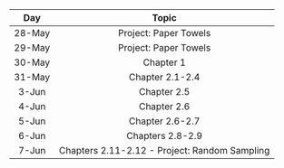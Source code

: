 |   Day  |                     Topic                     |
|:------:|:---------------------------------------------:|
| 28-May |             Project: Paper Towels             |
| 29-May |             Project: Paper Towels             |
| 30-May |                   Chapter 1                   |
| 31-May |                Chapter 2.1-2.4                |
|  3-Jun |                  Chapter 2.5                  |
|  4-Jun |                  Chapter 2.6                  |
|  5-Jun |                Chapter 2.6-2.7                |
|  6-Jun |                Chapters 2.8-2.9               |
|  7-Jun | Chapters 2.11-2.12 - Project: Random Sampling |
